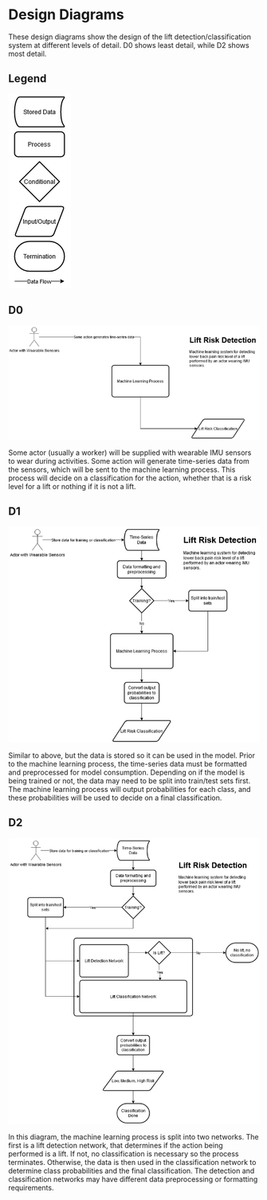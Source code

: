 # Design Diagrams

These design diagrams show the design of the lift detection/classification system at different levels of detail. D0 shows least detail, while D2 shows most detail.

## Legend

![Curved block is stored data. Rectangle is a process. Diamond is a conditional. Parallelogram is input/output. Oval is termination. Arrow is data flow.](Legend.png "Design Diagram Legend")

## D0

![D0](D0.png "D0")

Some actor (usually a worker) will be supplied with wearable IMU sensors to wear during activities. Some action will generate time-series data from the sensors, which will be sent to the machine learning process. This process will decide on a classification for the action, whether that is a risk level for a lift or nothing if it is not a lift.

## D1

![D1](D1.png "D1")

Similar to above, but the data is stored so it can be used in the model. Prior to the machine learning process, the time-series data must be formatted and preprocessed for model consumption. Depending on if the model is being trained or not, the data may need to be split into train/test sets first. The machine learning process will output probabilities for each class, and these probabilities will be used to decide on a final classification.

## D2

![D2](D2.png "D2")

In this diagram, the machine learning process is split into two networks. The first is a lift detection network, that determines if the action being performed is a lift. If not, no classification is necessary so the process terminates. Otherwise, the data is then used in the classification network to determine class probabilities and the final classification. The detection and classification networks may have different data preprocessing or formatting requirements.